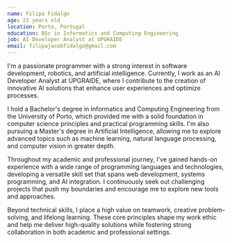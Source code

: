 ```yaml
---
name: Filipa Fidalgo
age: 21 years old
location: Porto, Portugal
education: BSc in Informatics and Computing Engineering
job: AI Developer Analyst at UPGRAIDE
email: filipajacobfidalgo@gmail.com
---
```


I'm a passionate programmer with a strong interest in software development, robotics, and artificial intelligence. Currently, I work as an AI Developer Analyst at UPGRAIDE, where I contribute to the creation of innovative AI solutions that enhance user experiences and optimize processes.

I hold a Bachelor's degree in Informatics and Computing Engineering from the University of Porto, which provided me with a solid foundation in computer science principles and practical programming skills. I'm also pursuing a Master's degree in Artificial Intelligence, allowing me to explore advanced topics such as machine learning, natural language processing, and computer vision in greater depth.

Throughout my academic and professional journey, I've gained hands-on experience with a wide range of programming languages and technologies, developing a versatile skill set that spans web development, systems programming, and AI integration. I continuously seek out challenging projects that push my boundaries and encourage me to explore new tools and approaches.

Beyond technical skills, I place a high value on teamwork, creative problem-solving, and lifelong learning. These core principles shape my work ethic and help me deliver high-quality solutions while fostering strong collaboration in both academic and professional settings.
